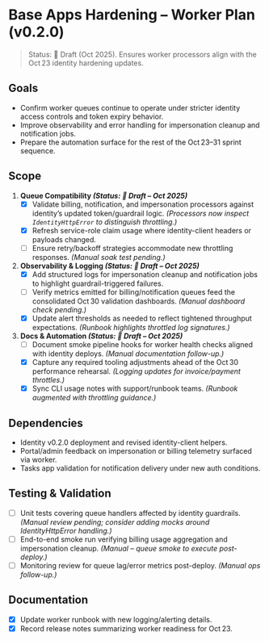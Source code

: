 # Base Apps Hardening – Worker Plan (v0.2.0)

> Status: 📝 Draft (Oct 2025). Ensures worker processors align with the Oct 23 identity hardening updates.

## Goals
- Confirm worker queues continue to operate under stricter identity access controls and token expiry behavior.
- Improve observability and error handling for impersonation cleanup and notification jobs.
- Prepare the automation surface for the rest of the Oct 23–31 sprint sequence.

## Scope
1. **Queue Compatibility *(Status: 📝 Draft – Oct 2025)***
   - [x] Validate billing, notification, and impersonation processors against identity’s updated token/guardrail logic. _(Processors now inspect `IdentityHttpError` to distinguish throttling.)_
   - [x] Refresh service-role claim usage where identity-client headers or payloads changed.
   - [ ] Ensure retry/backoff strategies accommodate new throttling responses. _(Manual soak test pending.)_
2. **Observability & Logging *(Status: 📝 Draft – Oct 2025)***
   - [x] Add structured logs for impersonation cleanup and notification jobs to highlight guardrail-triggered failures.
   - [ ] Verify metrics emitted for billing/notification queues feed the consolidated Oct 30 validation dashboards. _(Manual dashboard check pending.)_
   - [x] Update alert thresholds as needed to reflect tightened throughput expectations. _(Runbook highlights throttled log signatures.)_
3. **Docs & Automation *(Status: 📝 Draft – Oct 2025)***
   - [ ] Document smoke pipeline hooks for worker health checks aligned with identity deploys. _(Manual documentation follow-up.)_
   - [x] Capture any required tooling adjustments ahead of the Oct 30 performance rehearsal. _(Logging updates for invoice/payment throttles.)_
   - [x] Sync CLI usage notes with support/runbook teams. _(Runbook augmented with throttling guidance.)_

## Dependencies
- Identity v0.2.0 deployment and revised identity-client helpers.
- Portal/admin feedback on impersonation or billing telemetry surfaced via worker.
- Tasks app validation for notification delivery under new auth conditions.

## Testing & Validation
- [ ] Unit tests covering queue handlers affected by identity guardrails. _(Manual review pending; consider adding mocks around IdentityHttpError handling.)_
- [ ] End-to-end smoke run verifying billing usage aggregation and impersonation cleanup. _(Manual – queue smoke to execute post-deploy.)_
- [ ] Monitoring review for queue lag/error metrics post-deploy. _(Manual ops follow-up.)_

## Documentation
 - [x] Update worker runbook with new logging/alerting details.
 - [x] Record release notes summarizing worker readiness for Oct 23.
